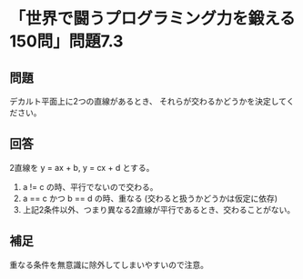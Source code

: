 # 「世界で闘うプログラミング力を鍛える150問」問題7.3

## 問題

デカルト平面上に2つの直線があるとき、
それらが交わるかどうかを決定してください。

## 回答

2直線を y = ax + b, y = cx + d とする。

1. a != c の時、平行でないので交わる。
1. a == c かつ b == d の時、重なる (交わると扱うかどうかは仮定に依存)
1. 上記2条件以外、つまり異なる2直線が平行であるとき、交わることがない。

## 補足

重なる条件を無意識に除外してしまいやすいので注意。
